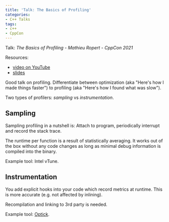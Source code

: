 ```yaml
---
title: 'Talk: The Basics of Profiling'
categories:
- C++ Talks
tags:
- c++
- CppCon
---
```


Talk: _The Basics of Profiling - Mathieu Ropert - CppCon 2021_

Resources:
- [video on YouTube](https://www.youtube.com/watch?v=dToaepIXW4s)
- [slides](https://docs.google.com/presentation/d/1G7qoNXOMRtxSNcyKAVwKZRHDAJul3qJN3rJSBneWcvU/edit?usp=sharing)

Good talk on profiling.
Differentiate between optimization (aka "Here's how I made things faster") to profiling (aka "Here's how I found what was slow").

Two types of profilers: _sampling_ vs _instrumentation_.

## Sampling

Sampling profiling in a nutshell is: Attach to program, periodically interrupt and record the stack trace.

The runtime per function is a result of statistically averaging.
It works out of the box without any code changes as long as minimal debug information is compiled into the binary.

Example tool: Intel vTune.

## Instrumentation

You add explicit hooks into your code which record metrics at runtime.
This is more accurate (e.g. not affected by inlining).

Recompilation and linking to 3rd party is needed.

Example tool: [Optick](https://github.com/bombomby/optick).
